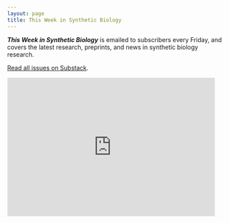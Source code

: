 ```yaml
---
layout: page
title: This Week in Synthetic Biology
---
```


**_This Week in Synthetic Biology_** is emailed to subscribers every Friday, and covers the latest research, preprints, and news in synthetic biology research.

[Read all issues on Substack](https://synbio.substack.com/).

<iframe src="https://synbio.substack.com/embed" width="480" height="320" style="border:1px solid #EEE; background:white;" frameborder="0" scrolling="no"></iframe>

